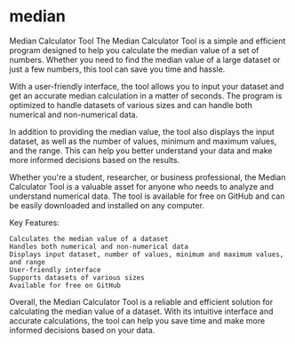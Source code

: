 # median
Median Calculator Tool
The Median Calculator Tool is a simple and efficient program designed to help you calculate the median value of a set of numbers. Whether you need to find the median value of a large dataset or just a few numbers, this tool can save you time and hassle.

With a user-friendly interface, the tool allows you to input your dataset and get an accurate median calculation in a matter of seconds. The program is optimized to handle datasets of various sizes and can handle both numerical and non-numerical data.

In addition to providing the median value, the tool also displays the input dataset, as well as the number of values, minimum and maximum values, and the range. This can help you better understand your data and make more informed decisions based on the results.

Whether you're a student, researcher, or business professional, the Median Calculator Tool is a valuable asset for anyone who needs to analyze and understand numerical data. The tool is available for free on GitHub and can be easily downloaded and installed on any computer.

Key Features:

    Calculates the median value of a dataset
    Handles both numerical and non-numerical data
    Displays input dataset, number of values, minimum and maximum values, and range
    User-friendly interface
    Supports datasets of various sizes
    Available for free on GitHub

Overall, the Median Calculator Tool is a reliable and efficient solution for calculating the median value of a dataset. With its intuitive interface and accurate calculations, the tool can help you save time and make more informed decisions based on your data.
